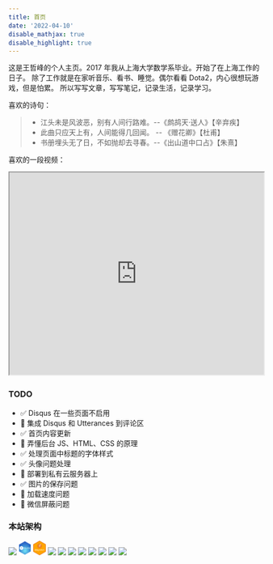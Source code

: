 ```yaml
---
title: 首页
date: '2022-04-10'
disable_mathjax: true
disable_highlight: true
---
```


这是王哲峰的个人主页。2017 年我从上海大学数学系毕业。开始了在上海工作的日子。
除了工作就是在家听音乐、看书、睡觉。偶尔看看 Dota2，内心很想玩游戏，但是怕累。
所以写写文章，写写笔记，记录生活，记录学习。

喜欢的诗句：

> * 江头未是风波恶，别有人间行路难。--《鹧鸪天·送人》【辛弃疾】
> * 此曲只应天上有，人间能得几回闻。 -- 《赠花卿》【杜甫】
> * 书册埋头无了日，不如抛却去寻春。--《出山道中口占》【朱熹】

喜欢的一段视频：

<div class="plyr__video-embed" id="player" width="100%">
  <iframe
    src="https://www.youtube.com/embed/bTqVqk7FSmY?origin=https://plyr.io&amp;iv_load_policy=3&amp;modestbranding=1&amp;playsinline=1&amp;showinfo=0&amp;rel=0&amp;enablejsapi=1"
    allowfullscreen
    allowtransparency
    allow="autoplay"
    width="100%"
    height="400px"
  ></iframe>
</div>

<!-- 喜欢的一张图片：
<image src="images/background.jpg" width="100%" height="350px"> -->

### TODO

- :white_check_mark: Disqus 在一些页面不启用
- :black_square_button: 集成 Disqus 和 Utterances 到评论区
- :white_check_mark: 首页内容更新
- :black_square_button: 弄懂后台 JS、HTML、CSS 的原理
- :white_check_mark: 处理页面中标题的字体样式
- :white_check_mark: 头像问题处理
- :black_square_button: 部署到私有云服务器上
- :white_check_mark: 图片的保存问题
- :black_square_button: 加载速度问题
- :black_square_button: 微信屏蔽问题

### 本站架构

[<img src="https://www.r-project.org/logo/Rlogo.svg" width="8%" />](https://www.r-project.org/) [<img src="https://raw.githubusercontent.com/rstudio/hex-stickers/13ed1ab84f92d90be43439c371a6cf2b49d8c373/SVG/RStudio.svg" width="5%" />](https://www.rstudio.com/) [<img src="https://raw.githubusercontent.com/rstudio/hex-stickers/13ed1ab84f92d90be43439c371a6cf2b49d8c373/SVG/blogdown.svg" width="5%" />](https://github.com/rstudio/blogdown) [<img src="https://github.com/gohugoio/hugo/blob/master/docs/static/img/hugoSM.png?raw=true" width="6%">](https://gohugo.io/) [<img src="https://hugothemesfree.com/content/images/2019/04/hugothemes.png" width="6%">](https://github.com/yihui/hugo-ivy) [<img src="https://simpleicons.org/icons/github.svg" width="6%" />](https://github.com) [<img src="https://www.vectorlogo.zone/logos/netlify/netlify-icon.svg" width="6%" />](https://www.netlify.com/) [<img src="https://simpleicons.org/icons/vercel.svg" width="6%" />](https://vercel.com/) [<img src="https://www.vectorlogo.zone/logos/disqus/disqus-icon.svg" width="6%">](https://disqus.com/) [<img src="https://github.com/utterance/utterances/blob/master/src/icons/utterances-300.png?raw=true" width="6%">](https://utteranc.es/) [<img src="https://simpleicons.org/icons/markdown.svg" width="6%" />](https://daringfireball.net/projects/markdown/syntax)
